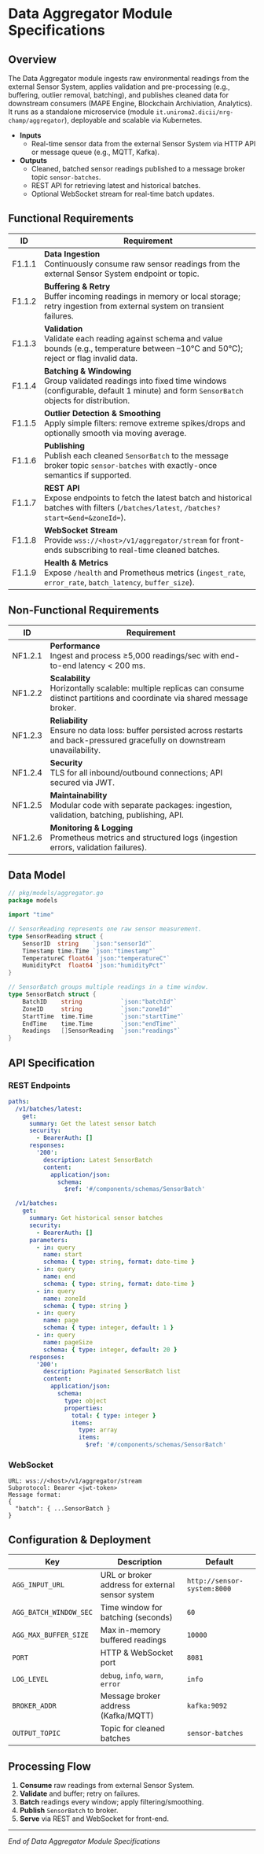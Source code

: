 # Data Aggregator Module Specifications

## Overview

The Data Aggregator module ingests raw environmental readings from the external Sensor System, applies validation and pre-processing (e.g., buffering, outlier removal, batching), and publishes cleaned data for downstream consumers (MAPE Engine, Blockchain Archiviation, Analytics). It runs as a standalone microservice (module `it.uniroma2.dicii/nrg-champ/aggregator`), deployable and scalable via Kubernetes.

- **Inputs**  
  - Real-time sensor data from the external Sensor System via HTTP API or message queue (e.g., MQTT, Kafka).  
- **Outputs**  
  - Cleaned, batched sensor readings published to a message broker topic `sensor-batches`.  
  - REST API for retrieving latest and historical batches.  
  - Optional WebSocket stream for real-time batch updates.

## Functional Requirements

| ID        | Requirement                                                                                                                                                       |
|-----------|-------------------------------------------------------------------------------------------------------------------------------------------------------------------|
| F1.1.1    | **Data Ingestion**<br/>Continuously consume raw sensor readings from the external Sensor System endpoint or topic.                                                   |
| F1.1.2    | **Buffering & Retry**<br/>Buffer incoming readings in memory or local storage; retry ingestion from external system on transient failures.                           |
| F1.1.3    | **Validation**<br/>Validate each reading against schema and value bounds (e.g., temperature between –10°C and 50°C); reject or flag invalid data.                   |
| F1.1.4    | **Batching & Windowing**<br/>Group validated readings into fixed time windows (configurable, default 1 minute) and form `SensorBatch` objects for distribution.        |
| F1.1.5    | **Outlier Detection & Smoothing**<br/>Apply simple filters: remove extreme spikes/drops and optionally smooth via moving average.                                    |
| F1.1.6    | **Publishing**<br/>Publish each cleaned `SensorBatch` to the message broker topic `sensor-batches` with exactly-once semantics if supported.                         |
| F1.1.7    | **REST API**<br/>Expose endpoints to fetch the latest batch and historical batches with filters (`/batches/latest`, `/batches?start=&end=&zoneId=`).                  |
| F1.1.8    | **WebSocket Stream**<br/>Provide `wss://<host>/v1/aggregator/stream` for front-ends subscribing to real-time cleaned batches.                                         |
| F1.1.9    | **Health & Metrics**<br/>Expose `/health` and Prometheus metrics (`ingest_rate`, `error_rate`, `batch_latency`, `buffer_size`).                                        |

## Non-Functional Requirements

| ID        | Requirement                                                                                                                          |
|-----------|--------------------------------------------------------------------------------------------------------------------------------------|
| NF1.2.1   | **Performance**<br/>Ingest and process ≥5,000 readings/sec with end-to-end latency < 200 ms.                                         |
| NF1.2.2   | **Scalability**<br/>Horizontally scalable: multiple replicas can consume distinct partitions and coordinate via shared message broker. |
| NF1.2.3   | **Reliability**<br/>Ensure no data loss: buffer persisted across restarts and back-pressured gracefully on downstream unavailability. |
| NF1.2.4   | **Security**<br/>TLS for all inbound/outbound connections; API secured via JWT.                                                      |
| NF1.2.5   | **Maintainability**<br/>Modular code with separate packages: ingestion, validation, batching, publishing, API.                      |
| NF1.2.6   | **Monitoring & Logging**<br/>Prometheus metrics and structured logs (ingestion errors, validation failures).                          |

## Data Model

```go
// pkg/models/aggregator.go
package models

import "time"

// SensorReading represents one raw sensor measurement.
type SensorReading struct {
    SensorID  string    `json:"sensorId"`
    Timestamp time.Time `json:"timestamp"`
    TemperatureC float64 `json:"temperatureC"`
    HumidityPct  float64 `json:"humidityPct"`
}

// SensorBatch groups multiple readings in a time window.
type SensorBatch struct {
    BatchID    string           `json:"batchId"`
    ZoneID     string           `json:"zoneId"`
    StartTime  time.Time        `json:"startTime"`
    EndTime    time.Time        `json:"endTime"`
    Readings   []SensorReading  `json:"readings"`
}
```

## API Specification

### REST Endpoints

```yaml
paths:
  /v1/batches/latest:
    get:
      summary: Get the latest sensor batch
      security:
        - BearerAuth: []
      responses:
        '200':
          description: Latest SensorBatch
          content:
            application/json:
              schema:
                $ref: '#/components/schemas/SensorBatch'

  /v1/batches:
    get:
      summary: Get historical sensor batches
      security:
        - BearerAuth: []
      parameters:
        - in: query
          name: start
          schema: { type: string, format: date-time }
        - in: query
          name: end
          schema: { type: string, format: date-time }
        - in: query
          name: zoneId
          schema: { type: string }
        - in: query
          name: page
          schema: { type: integer, default: 1 }
        - in: query
          name: pageSize
          schema: { type: integer, default: 20 }
      responses:
        '200':
          description: Paginated SensorBatch list
          content:
            application/json:
              schema:
                type: object
                properties:
                  total: { type: integer }
                  items:
                    type: array
                    items:
                      $ref: '#/components/schemas/SensorBatch'
```

### WebSocket

```
URL: wss://<host>/v1/aggregator/stream
Subprotocol: Bearer <jwt-token>
Message format:
{
  "batch": { ...SensorBatch }
}
```

## Configuration & Deployment

| Key                     | Description                                         | Default      |
|-------------------------|-----------------------------------------------------|--------------|
| `AGG_INPUT_URL`         | URL or broker address for external sensor system    | `http://sensor-system:8000` |
| `AGG_BATCH_WINDOW_SEC`  | Time window for batching (seconds)                  | `60`         |
| `AGG_MAX_BUFFER_SIZE`   | Max in-memory buffered readings                     | `10000`      |
| `PORT`                  | HTTP & WebSocket port                               | `8081`       |
| `LOG_LEVEL`             | `debug`, `info`, `warn`, `error`                    | `info`       |
| `BROKER_ADDR`           | Message broker address (Kafka/MQTT)                 | `kafka:9092` |
| `OUTPUT_TOPIC`          | Topic for cleaned batches                           | `sensor-batches` |

## Processing Flow

1. **Consume** raw readings from external Sensor System.  
2. **Validate** and buffer; retry on failures.  
3. **Batch** readings every window; apply filtering/smoothing.  
4. **Publish** `SensorBatch` to broker.  
5. **Serve** via REST and WebSocket for front-end.  

---

*End of Data Aggregator Module Specifications*

